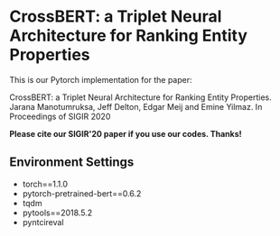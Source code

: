 
# CrossBERT: a Triplet Neural Architecture for Ranking Entity Properties

This is our Pytorch implementation for the paper:

CrossBERT: a Triplet Neural Architecture for Ranking Entity Properties. Jarana Manotumruksa, Jeff Delton, Edgar Meij and Emine Yilmaz. In Proceedings of SIGIR 2020

**Please cite our SIGIR'20 paper if you use our codes. Thanks!** 

## Environment Settings
- torch==1.1.0
- pytorch-pretrained-bert==0.6.2
- tqdm
- pytools==2018.5.2
- pyntcireval
